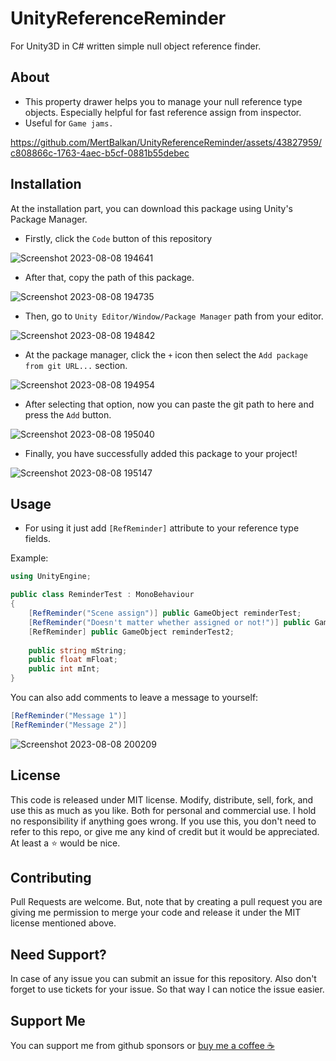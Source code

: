 # UnityReferenceReminder
For Unity3D in C# written simple null object reference finder. 

## About
* This property drawer helps you to manage your null reference type objects. Especially helpful for fast reference assign from inspector.
* Useful for ```Game jams.```

https://github.com/MertBalkan/UnityReferenceReminder/assets/43827959/c808866c-1763-4aec-b5cf-0881b55debec

## Installation
At the installation part, you can download this package using Unity's Package Manager.

* Firstly, click the `Code` button of this repository
  
![Screenshot 2023-08-08 194641](https://github.com/MertBalkan/UnityReferenceReminder/assets/43827959/e100bf73-fe89-407c-aab4-ac662b26bb8e)

* After that, copy the path of this package.

![Screenshot 2023-08-08 194735](https://github.com/MertBalkan/UnityReferenceReminder/assets/43827959/de2e6259-8e33-4bd5-8245-e224cc4aadd7)

* Then, go to `Unity Editor/Window/Package Manager` path from your editor.

![Screenshot 2023-08-08 194842](https://github.com/MertBalkan/UnityReferenceReminder/assets/43827959/d3314aa1-433b-414d-acd3-e25161436c81)

* At the package manager, click the `+` icon then select the `Add package from git URL...` section.
  
![Screenshot 2023-08-08 194954](https://github.com/MertBalkan/UnityReferenceReminder/assets/43827959/fc4fd716-7c43-4f6b-b126-717d1d6d506d)

* After selecting that option, now you can paste the git path to here and press the `Add` button.

![Screenshot 2023-08-08 195040](https://github.com/MertBalkan/UnityReferenceReminder/assets/43827959/8a39a60e-df4b-4509-b156-6276f5a5e428)

* Finally, you have successfully added this package to your project!
  
![Screenshot 2023-08-08 195147](https://github.com/MertBalkan/UnityReferenceReminder/assets/43827959/208f061e-f677-41ad-9f8e-11f9f1822155)

## Usage
* For using it just add ```[RefReminder]``` attribute to your reference type fields.

Example:

```csharp
using UnityEngine;

public class ReminderTest : MonoBehaviour
{
    [RefReminder("Scene assign")] public GameObject reminderTest;
    [RefReminder("Doesn't matter whether assigned or not!")] public GameObject reminderTest1;
    [RefReminder] public GameObject reminderTest2;
    
    public string mString;
    public float mFloat;
    public int mInt;
}
```

You can also add comments to leave a message to yourself:
```csharp
[RefReminder("Message 1")]
[RefReminder("Message 2")]
```

![Screenshot 2023-08-08 200209](https://github.com/MertBalkan/UnityReferenceReminder/assets/43827959/94aa5d55-3b95-41cd-9220-8f5294d77f77)

## License
This code is released under MIT license. Modify, distribute, sell, fork, and use this as much as you like. Both for personal and commercial use. I hold no responsibility if anything goes wrong.
If you use this, you don't need to refer to this repo, or give me any kind of credit but it would be appreciated. At least a ⭐ would be nice.

## Contributing
Pull Requests are welcome. 
But, note that by creating a pull request you are giving me permission to merge your 
code and release it under the MIT license mentioned above.

## Need Support?
In case of any issue you can submit an issue for this repository. Also don't forget to use tickets for your issue. 
So that way I can notice the issue easier.

## Support Me
You can support me from github sponsors or <a href="https://www.buymeacoffee.com/mertbalkan">buy me a coffee ☕</a>
